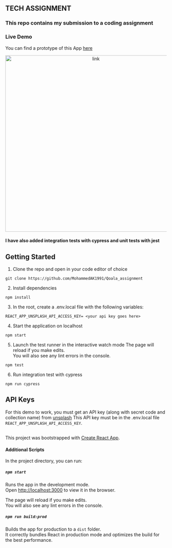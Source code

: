 ## TECH ASSIGNMENT

### This repo contains my submission to a coding assignment

### Live Demo

You can find a prototype of this App [here](https://qoala-assignment.netlify.app/)

<!-- ![](./public/qoala-assignment.png) -->

<p align="center">
<a href="https://qoala-assignment.netlify.app/"><img src="/public/qoala-assignment.png" width=550px alt="link"/></a>
</p>

#### I have also added integration tests with cypress and unit tests with jest

## Getting Started

1. Clone the repo and open in your code editor of choice

```
git clone https://github.com/MohammedAK1991/Qoala_assignment
```

2. Install dependencies

```
npm install
```
3. In the root, create a .env.local file with the following variables:
```
REACT_APP_UNSPLASH_API_ACCESS_KEY= <your api key goes here>
```
4. Start the application on localhost

```
npm start
```
5. Launch the test runner in the interactive watch mode
The page will reload if you make edits.<br />
You will also see any lint errors in the console.
```
npm test
```
6. Run integration test with cypress
```
npm run cypress
```
## API Keys

For this demo to work, you must get an API key (along with secret code and collection name) from  [unsplash](https://unsplash.com/documentation#creating-a-developer-account)
This API key must be in the .env.local file `REACT_APP_UNSPLASH_API_ACCESS_KEY`.

##

This project was bootstrapped with [Create React App](https://github.com/facebook/create-react-app).

####  Additional Scripts

In the project directory, you can run:

#####  `npm start`

Runs the app in the development mode.<br />
Open [http://localhost:3000](http://localhost:3000) to view it in the browser.

The page will reload if you make edits.<br />
You will also see any lint errors in the console.

##### `npm run build:prod`

Builds the app for production to a `dist` folder.<br />
It correctly bundles React in production mode and optimizes the build for the best performance.
